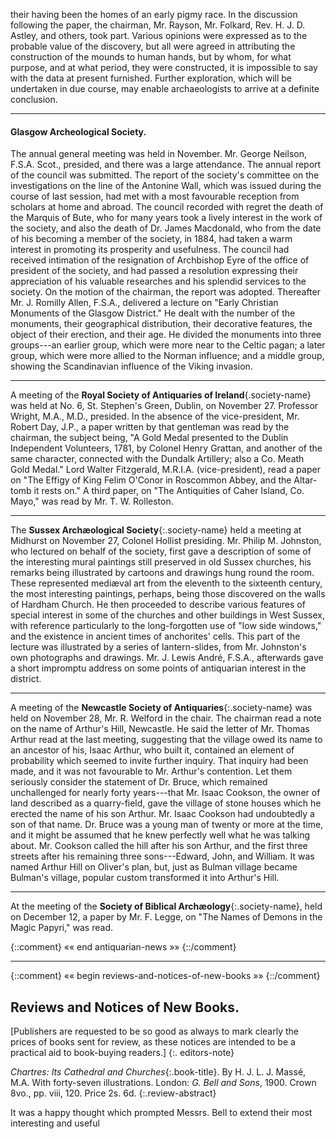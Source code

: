 their having been the homes of an early pigmy
race. In the discussion following the paper, the
chairman, Mr. Rayson, Mr. Folkard, Rev. H. J. D. Astley,
and others, took part. Various opinions
were expressed as to the probable value of the
discovery, but all were agreed in attributing the
construction of the mounds to human hands, but
by whom, for what purpose, and at what period,
they were constructed, it is impossible to say with
the data at present furnished. Further exploration,
which will be undertaken in due course, may enable
archaeologists to arrive at a definite conclusion.

* * *

#### Glasgow Archeological Society.

The annual
general meeting was held in November. Mr. George Neilson, F.S.A. Scot.,
presided, and there
was a large attendance. The annual report of the
council was submitted. The report of the society's
committee on the investigations on the line of the
Antonine Wall, which was issued during the course
of last session, had met with a most favourable
reception from scholars at home and abroad. The
council recorded with regret the death of the
Marquis of Bute, who for many years took a lively
interest in the work of the society, and also the
death of Dr. James Macdonald, who from the date
of his becoming a member of the society, in 1884,
had taken a warm interest in promoting its prosperity
and usefulness. The council had received
intimation of the resignation of Archbishop Eyre of
the office of president of the society, and had
passed a resolution expressing their appreciation
of his valuable researches and his splendid services
to the society. On the motion of the chairman,
the report was adopted. Thereafter Mr. J. Romilly Allen, F.S.A.,
delivered a lecture on "Early
Christian Monuments of the Glasgow District."
He dealt with the number of the monuments, their
geographical distribution, their decorative features,
the object of their erection, and their age. He
divided the monuments into three groups---an
earlier group, which were more near to the Celtic
pagan; a later group, which were more allied to
the Norman influence; and a middle group, showing
the Scandinavian influence of the Viking
invasion.

* * *

A meeting of the **Royal Society of Antiquaries
of Ireland**{.society-name} was held at No. 6, St. Stephen's
Green, Dublin, on November 27. Professor Wright, M.A., M.D.,
presided. In the absence
of the vice-president, Mr. Robert Day, J.P., a
paper written by that gentleman was read by the
chairman, the subject being, "A Gold Medal presented
to the Dublin Independent Volunteers, 1781,
by Colonel Henry Grattan, and another of the same
character, connected with the Dundalk Artillery;
also a Co. Meath Gold Medal." Lord Walter Fitzgerald, M.R.I.A. (vice-president),
read a paper on
"The Effigy of King Felim O'Conor in Roscommon
Abbey, and the Altar-tomb it rests on."
A third paper, on "The Antiquities of Caher Island,
Co. Mayo," was read by Mr. T. W. Rolleston.

* * *

The **Sussex Archæological Society**{:.society-name} held a meeting
at Midhurst on November 27, Colonel Hollist
presiding. Mr. Philip M. Johnston, who lectured
on behalf of the society, first gave a description of
some of the interesting mural paintings still preserved
in old Sussex churches, his remarks being
illustrated by cartoons and drawings hung round
the room. These represented mediæval art from
the eleventh to the sixteenth century, the most
interesting paintings, perhaps, being those discovered
on the walls of Hardham Church. He
then proceeded to describe various features of
special interest in some of the churches and other
buildings in West Sussex, with reference particularly
to the long-forgotten use of "low side
windows," and the existence in ancient times of
anchorites' cells. This part of the lecture was
illustrated by a series of lantern-slides, from Mr. Johnston's
own photographs and drawings. Mr. J. Lewis André, F.S.A.,
afterwards gave a short
impromptu address on some points of antiquarian
interest in the district.

* * *

A meeting of the **Newcastle Society of Antiquaries**{:.society-name}
was held on November 28, Mr. R. Welford
in the chair. The chairman read a note on the
name of Arthur's Hill, Newcastle. He said the
letter of Mr. Thomas Arthur read at the last meeting,
suggesting that the village owed its name to an
ancestor of his, Isaac Arthur, who built it, contained
an element of probability which seemed to
invite further inquiry. That inquiry had been
made, and it was not favourable to Mr. Arthur's
contention. Let them seriously consider the statement
of Dr. Bruce, which remained unchallenged
for nearly forty years---that Mr. Isaac Cookson,
the owner of land described as a quarry-field, gave
the village of stone houses which he erected the
name of his son Arthur. Mr. Isaac Cookson had
undoubtedly a son of that name. Dr. Bruce was a
young man of twenty or more at the time, and it
might be assumed that he knew perfectly well what
he was talking about. Mr. Cookson called the
hill after his son Arthur, and the first three streets
after his remaining three sons---Edward, John,
and William. It was named Arthur Hill on
Oliver's plan, but, just as Bulman village became
Bulman's village, popular custom transformed it
into Arthur's Hill.

* * *

At the meeting of the **Society of Biblical
Archæology**{:.society-name}, held on December 12, a paper by
Mr. F. Legge, on "The Names of Demons in the
Magic Papyri," was read.

{::comment} «« end antiquarian-news »» {::/comment}

* * *

{::comment} «« begin reviews-and-notices-of-new-books »» {::/comment}

## Reviews and Notices of New Books.

[Publishers are requested to be so good as always to
mark clearly the prices of books sent for review, as
these notices are intended to be a practical aid to
book-buying readers.]
{:. editors-note}

*Chartres: Its Cathedral and Churches*{:.book-title}. By
H. J. L. J. Massé, M.A. With forty-seven
illustrations. London: *G. Bell and Sons*, 1900.
Crown 8vo., pp. viii, 120. Price 2s. 6d.
{:.review-abstract}

It was a happy thought which prompted Messrs. Bell
to extend their most interesting and useful
